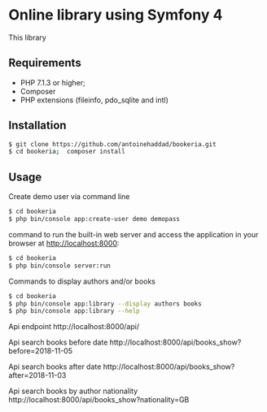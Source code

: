 Online library using Symfony 4
========================

This library


Requirements
------------

  * PHP 7.1.3 or higher;
  * Composer 
  * PHP extensions (fileinfo, pdo_sqlite and intl)

Installation
------------

```bash
$ git clone https://github.com/antoinehaddad/bookeria.git
$ cd bookeria;  composer install 
```

Usage
-----

Create demo user via command line 
```bash
$ cd bookeria
$ php bin/console app:create-user demo demopass
```
command to run the built-in web server and access the application in your
browser at <http://localhost:8000>:
```bash
$ cd bookeria
$ php bin/console server:run
```

Commands to display authors and/or books
```bash
$ cd bookeria
$ php bin/console app:library --display authors books
$ php bin/console app:library --help
```

Api endpoint 
http://localhost:8000/api/

Api search books before date
http://localhost:8000/api/books_show?before=2018-11-05

Api search books after date
http://localhost:8000/api/books_show?after=2018-11-03

Api search books by author nationality
http://localhost:8000/api/books_show?nationality=GB